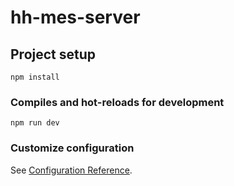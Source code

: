 # hh-mes-server

## Project setup
```
npm install
```

### Compiles and hot-reloads for development
```
npm run dev
```

### Customize configuration
See [Configuration Reference](https://eggjs.org/zh-cn/).
